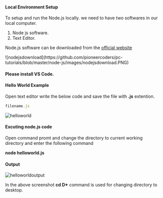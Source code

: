 <h4>Local Environment Setup</h4>
<p>To setup and run the Node.js locally. we need to have two softwares in our local computer.</p>
<ol type="1">
	<li>Node js software.</li>
	<li>Text Editor.</li>
</ol>
<p>Node.js software can be downloaded from the <a href="https://nodejs.org/en/" target="_blank">official  website</a></p>
![nodejsdownload](https://github.com/pioneercoders/pc-tutorials/blob/master/node-js/images/nodejsdownload.PNG)
<h4>Please install VS Code.</h4>

<h4>Hello World Example</h4>
<p>Open text editor write the below code and save the file with <b>.js</b> extention.</p>
	
```javascript
filename.js 
```
![helloworld](https://github.com/pioneercoders/tutorials/blob/master/node-js/images/helloworld.PNG)

<h4>Excuting node.js code</h4>
<p>Open command promt and change the directory to current working directory and enter the following command</p>
<p><b>node helloworld.js</b></p>

<h4>Output</h4>

![helloworldoutput](https://github.com/pioneercoders/tutorials/blob/master/node-js/images/helloworldoutput.PNG)

<p>In the above screenshot <b>cd D*</b> command  is used for changing directory to desktop.</p>
